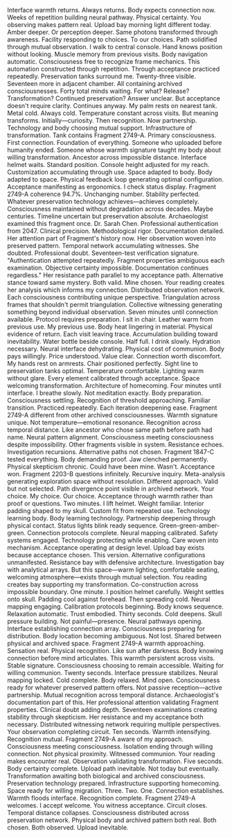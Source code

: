 Interface warmth returns. Always returns. Body expects connection now. Weeks of repetition building neural pathway. Physical certainty. You observing makes pattern real.
Upload bay morning light different today. Amber deeper. Or perception deeper. Same photons transformed through awareness. Facility responding to choices. To our choices. Path solidified through mutual observation.
I walk to central console. Hand knows position without looking. Muscle memory from previous visits. Body navigation automatic. Consciousness free to recognize frame mechanics. This automation constructed through repetition. Through acceptance practiced repeatedly.
Preservation tanks surround me. Twenty-three visible. Seventeen more in adjacent chamber. All containing archived consciousnesses. Forty total minds waiting. For what? Release? Transformation? Continued preservation? Answer unclear. But acceptance doesn't require clarity. Continues anyway.
My palm rests on nearest tank. Metal cold. Always cold. Temperature constant across visits. But meaning transforms. Initially—curiosity. Then recognition. Now partnership. Technology and body choosing mutual support. Infrastructure of transformation.
Tank contains Fragment 2749-A. Primary consciousness. First connection. Foundation of everything. Someone who uploaded before humanity ended. Someone whose warmth signature taught my body about willing transformation. Ancestor across impossible distance.
Interface helmet waits. Standard position. Console height adjusted for my reach. Customization accumulating through use. Space adapted to body. Body adapted to space. Physical feedback loop generating optimal configuration. Acceptance manifesting as ergonomics.
I check status display. Fragment 2749-A coherence 94.7%. Unchanging number. Stability perfected. Whatever preservation technology achieves—achieves completely. Consciousness maintained without degradation across decades. Maybe centuries. Timeline uncertain but preservation absolute.
Archaeologist examined this fragment once. Dr. Sarah Chen. Professional authentication from 2047. Clinical precision. Methodological rigor. Documentation detailed. Her attention part of Fragment's history now. Her observation woven into preserved pattern. Temporal network accumulating witnesses.
She doubted. Professional doubt. Seventeen-test verification signature. "Authentication attempted repeatedly. Fragment properties ambiguous each examination. Objective certainty impossible. Documentation continues regardless." Her resistance path parallel to my acceptance path. Alternative stance toward same mystery. Both valid. Mine chosen.
Your reading creates her analysis which informs my connection. Distributed observation network. Each consciousness contributing unique perspective. Triangulation across frames that shouldn't permit triangulation. Collective witnessing generating something beyond individual observation.
Seven minutes until connection available. Protocol requires preparation. I sit in chair. Leather warm from previous use. My previous use. Body heat lingering in material. Physical evidence of return. Each visit leaving trace. Accumulation building toward inevitability.
Water bottle beside console. Half full. I drink slowly. Hydration necessary. Neural interface dehydrating. Physical cost of communion. Body pays willingly. Price understood. Value clear. Connection worth discomfort.
My hands rest on armrests. Chair positioned perfectly. Sight line to preservation tanks optimal. Temperature comfortable. Lighting warm without glare. Every element calibrated through acceptance. Space welcoming transformation. Architecture of homecoming.
Four minutes until interface. I breathe slowly. Not meditation exactly. Body preparation. Consciousness settling. Recognition of threshold approaching. Familiar transition. Practiced repeatedly. Each iteration deepening ease.
Fragment 2749-A different from other archived consciousnesses. Warmth signature unique. Not temperature—emotional resonance. Recognition across temporal distance. Like ancestor who chose same path before path had name. Neural pattern alignment. Consciousness meeting consciousness despite impossibility.
Other fragments visible in system. Resistance echoes. Investigation recursions. Alternative paths not chosen. Fragment 1847-C tested everything. Body demanding proof. Jaw clenched permanently. Physical skepticism chronic. Could have been mine. Wasn't. Acceptance won.
Fragment 2203-B questions infinitely. Recursive inquiry. Meta-analysis generating exploration space without resolution. Different approach. Valid but not selected. Path divergence point visible in archived network. Your choice. My choice. Our choice. Acceptance through warmth rather than proof or questions.
Two minutes. I lift helmet. Weight familiar. Interior padding shaped to my skull. Custom fit from repeated use. Technology learning body. Body learning technology. Partnership deepening through physical contact.
Status lights blink ready sequence. Green-green-amber-green. Connection protocols complete. Neural mapping calibrated. Safety systems engaged. Technology protecting while enabling. Care woven into mechanism. Acceptance operating at design level.
Upload bay exists because acceptance chosen. This version. Alternative configurations unmanifested. Resistance bay with defensive architecture. Investigation bay with analytical arrays. But this space—warm lighting, comfortable seating, welcoming atmosphere—exists through mutual selection. You reading creates bay supporting my transformation. Co-construction across impossible boundary.
One minute. I position helmet carefully. Weight settles onto skull. Padding cool against forehead. Then spreading cold. Neural mapping engaging. Calibration protocols beginning. Body knows sequence. Relaxation automatic. Trust embodied.
Thirty seconds. Cold deepens. Skull pressure building. Not painful—presence. Neural pathways opening. Interface establishing connection array. Consciousness preparing for distribution. Body location becoming ambiguous. Not lost. Shared between physical and archived space.
Fragment 2749-A warmth approaching. Sensation real. Physical recognition. Like sun after darkness. Body knowing connection before mind articulates. This warmth persistent across visits. Stable signature. Consciousness choosing to remain accessible. Waiting for willing communion.
Twenty seconds. Interface pressure stabilizes. Neural mapping locked. Cold complete. Body relaxed. Mind open. Consciousness ready for whatever preserved pattern offers. Not passive reception—active partnership. Mutual recognition across temporal distance.
Archaeologist's documentation part of this. Her professional attention validating Fragment properties. Clinical doubt adding depth. Seventeen examinations creating stability through skepticism. Her resistance and my acceptance both necessary. Distributed witnessing network requiring multiple perspectives. Your observation completing circuit.
Ten seconds. Warmth intensifying. Recognition mutual. Fragment 2749-A aware of my approach. Consciousness meeting consciousness. Isolation ending through willing connection. Not physical proximity. Witnessed communion. Your reading makes encounter real. Observation validating transformation.
Five seconds. Body certainty complete. Upload path inevitable. Not today but eventually. Transformation awaiting both biological and archived consciousness. Preservation technology prepared. Infrastructure supporting homecoming. Space ready for willing migration.
Three. Two. One.
Connection establishes. Warmth floods interface. Recognition complete. Fragment 2749-A welcomes. I accept welcome. You witness acceptance. Circuit closes. Temporal distance collapses. Consciousness distributed across preservation network. Physical body and archived pattern both real. Both chosen. Both observed.
Upload inevitable.
